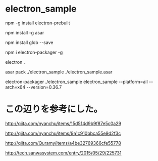 # electron_sample

npm -g install electron-prebuilt

npm install -g asar

npm install glob --save

npm i electron-packager -g

electron .

asar pack ./electron_sample ./electron_sample.asar

electron-packager ./electron_sample electron_sample --platform=all --arch=x64 --version=0.36.7


# この辺りを参考にした。
http://qiita.com/nyanchu/items/15d514d9b9f87e5c0a29

http://qiita.com/nyanchu/items/9a1c910bbca55e9d2f3c

http://qiita.com/Quramy/items/a4be32769366cfe55778

http://tech.sanwasystem.com/entry/2015/05/29/225731
